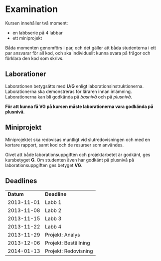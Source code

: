 # Examination

Kursen innehåller två moment:

* en labbserie på 4 labbar
* ett miniprojekt

Båda momenten genomförs i par, och det gäller att båda studenterna i ett par ansvarar för all kod, och ska individuellt kunna svara på frågor och förklara den kod som skrivs.

## Laborationer
Laborationen betygsätts med **U**/**G** enligt laborationsinstruktionerna. Laborationerna ska demonstreras för läraren innan inlämning. Laborationerna kan bli godkända på *basnivå* och på *plusnivå*.

**För att kunna få VG på kursen måste laborationerna vara godkända på plusnivå**. 


## Miniprojekt


Miniprojektet ska redovisas muntligt vid slutredovisningen och med en kortare rapport, samt kod och de resurser som användes.

Givet att både laborationsuppgiften och projektarbetet är godkänt, ges kursbetyget **G**. Om studenten även har godkänt på plusnivå på laborationsuppgiften ges betyget **VG**.

## Deadlines

<table class="special">
	<tr><td><strong>Datum</strong></td><td><strong>Deadline</strong></td></tr>
	<tr><td>2013-11-01</td> <td>Labb 1</td></tr>
	<tr><td>2013-11-08</td> <td>Labb 2</td></tr>
	<tr><td>2013-11-15</td> <td>Labb 3</td></tr>
	<tr><td>2013-11-22</td> <td>Labb 4</td></tr>
	<tr><td>2013-11-29</td> <td>Projekt: Analys</td></tr>
	<tr><td>2013-12-06</td> <td>Projekt: Beställning</td></tr>
	<tr><td>2014-01-13</td> <td>Projekt: Redovisning</td></tr>
</table>